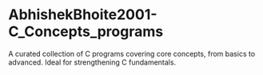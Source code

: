 # AbhishekBhoite2001-C_Concepts_programs
A curated collection of C programs covering core concepts, from basics to advanced. Ideal for strengthening C fundamentals.
